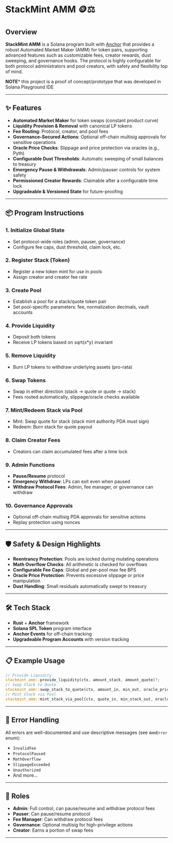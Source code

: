 # StackMint AMM 🪙⚖️

## Overview

**StackMint AMM** is a Solana program built with [Anchor](https://book.anchor-lang.com/) that provides a robust Automated Market Maker (AMM) for token pairs, supporting advanced features such as customizable fees, creator rewards, dust sweeping, and governance hooks. The protocol is highly configurable for both protocol administrators and pool creators, with safety and flexibility top of mind.

**NOTE*** this project is a proof of concept/prototype that was developed in Solana Playground IDE

---

## ✨ Features

- **Automated Market Maker** for token swaps (constant product curve)
- **Liquidity Provision & Removal** with canonical LP tokens
- **Fee Routing**: Protocol, creator, and pool fees
- **Governance-Secured Actions**: Optional off-chain multisig approvals for sensitive operations
- **Oracle Price Checks**: Slippage and price protection via oracles (e.g., Pyth)
- **Configurable Dust Thresholds**: Automatic sweeping of small balances to treasury
- **Emergency Pause & Withdrawals**: Admin/pauser controls for system safety
- **Permissioned Creator Rewards**: Claimable after a configurable time lock
- **Upgradeable & Versioned State** for future-proofing

---

## 📦 Program Instructions

### 1. Initialize Global State

- Set protocol-wide roles (admin, pauser, governance)
- Configure fee caps, dust threshold, claim lock, etc.

### 2. Register Stack (Token)

- Register a new token mint for use in pools
- Assign creator and creator fee rate

### 3. Create Pool

- Establish a pool for a stack/quote token pair
- Set pool-specific parameters: fee, normalization decimals, vault accounts

### 4. Provide Liquidity

- Deposit both tokens
- Receive LP tokens based on sqrt(x*y) invariant

### 5. Remove Liquidity

- Burn LP tokens to withdraw underlying assets (pro-rata)

### 6. Swap Tokens

- Swap in either direction (stack -> quote or quote -> stack)
- Fees routed automatically, slippage/oracle checks available

### 7. Mint/Redeem Stack via Pool

- Mint: Swap quote for stack (stack mint authority PDA must sign)
- Redeem: Burn stack for quote payout

### 8. Claim Creator Fees

- Creators can claim accumulated fees after a time lock

### 9. Admin Functions

- **Pause/Resume** protocol
- **Emergency Withdraw**: LPs can exit even when paused
- **Withdraw Protocol Fees**: Admin, fee manager, or governance can withdraw

### 10. Governance Approvals

- Optional off-chain multisig PDA approvals for sensitive actions
- Replay protection using nonces

---

## 🛡️ Safety & Design Highlights

- **Reentrancy Protection**: Pools are locked during mutating operations
- **Math Overflow Checks**: All arithmetic is checked for overflows
- **Configurable Fee Caps**: Global and per-pool max fee BPS
- **Oracle Price Protection**: Prevents excessive slippage or price manipulation
- **Dust Handling**: Small residuals automatically swept to treasury

---

## 🛠️ Tech Stack

- **Rust** + **Anchor** framework
- **Solana SPL Token** program interface
- **Anchor Events** for off-chain tracking
- **Upgradeable Program Accounts** with version tracking

---

## 📋 Example Usage

```rust
// Provide Liquidity
stackmint_amm::provide_liquidity(ctx, amount_stack, amount_quote)?;
// Swap Stack to Quote
stackmint_amm::swap_stack_to_quote(ctx, amount_in, min_out, oracle_price, use_governance)?;
// Mint Stack via Pool
stackmint_amm::mint_stack_via_pool(ctx, quote_in, min_stack_out, oracle_price)?;
```

---

## 📝 Error Handling

All errors are well-documented and use descriptive messages (see `AmmError` enum):

- `InvalidFee`
- `ProtocolPaused`
- `MathOverflow`
- `SlippageExceeded`
- `Unauthorized`
- And more...

---

## 👤 Roles

- **Admin**: Full control, can pause/resume and withdraw protocol fees
- **Pauser**: Can pause/resume protocol
- **Fee Manager**: Can withdraw protocol fees
- **Governance**: Optional multisig for high-privilege actions
- **Creator**: Earns a portion of swap fees

---
